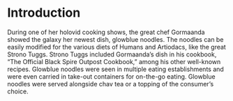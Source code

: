 # Introduction

During one of her holovid cooking shows, the great chef Gormaanda showed the galaxy her newest dish, glowblue noodles.
The noodles can be easily modified for the various diets of Humans and Artiodacs, like the great Strono Tuggs.
Strono Tuggs included Gormaanda’s dish in his cookbook, “The Official Black Spire Outpost Cookbook,” among his other well-known recipes.
Glowblue noodles were seen in multiple eating establishments and were even carried in take-out containers for on-the-go eating.
Glowblue noodles were served alongside chav tea or a topping of the consumer’s choice.
